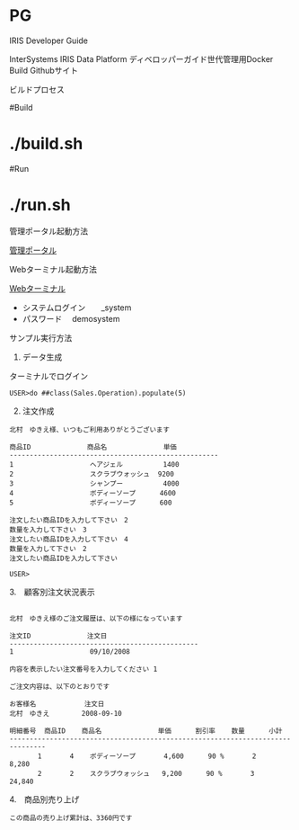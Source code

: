 PG
======

IRIS Developer Guide

InterSystems IRIS Data Platform ディベロッパーガイド世代管理用Docker Build Githubサイト


ビルドプロセス

#Build
# ./build.sh
#Run
# ./run.sh


管理ポータル起動方法

[管理ポータル](localhost:52780/csp/sys/%25CSP.Portal.Home.zen?IRISUsername=_system&IRISPassword=demosystem)

Webターミナル起動方法

[Webターミナル](localhost:52780/terminal/)


- システムログイン　　_system
- パスワード　	demosystem


サンプル実行方法

1. データ生成

ターミナルでログイン

`USER>do ##class(Sales.Operation).populate(5)`

2. 注文作成　

```USER>d ##class(Sales.Operation).placeOrder(3)
北村　ゆきえ様、いつもご利用ありがとうございます
 
商品ID              商品名              単価
----------------------------------------------------
1                   ヘアジェル          1400
2                   スクラブウォッシュ  9200
3                   シャンプー          4000
4                   ボディーソープ      4600
5                   ボディーソープ      600
 
注文したい商品IDを入力して下さい　2
数量を入力して下さい　3
注文したい商品IDを入力して下さい　4
数量を入力して下さい　2
注文したい商品IDを入力して下さい　
 
USER>
```


3.　顧客別注文状況表示


```USER>d ##class(Sales.Operation).orderByCustomer(3)
 
北村　ゆきえ様のご注文履歴は、以下の様になっています
 
注文ID              注文日
-----------------------------------------------
1                   09/10/2008
 
内容を表示したい注文番号を入力してください 1
 
ご注文内容は、以下のとおりです
 
お客様名            注文日
北村　ゆきえ        2008-09-10
 
明細番号  商品ID    商品名              単価      割引率    数量      小計
-------------------------------------------------------------------------------
       1       4    ボディーソープ       4,600      90 %       2         8,280
       2       2    スクラブウォッシュ   9,200      90 %       3        24,840
```
       

4.　商品別売り上げ

```USER>d ##class(Sales.Operation).totalByProduct(1)
この商品の売り上げ累計は、3360円です
```

